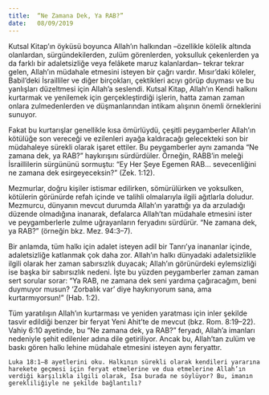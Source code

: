 ```yaml
---
title:  “Ne Zamana Dek, Ya RAB?”
date:   08/09/2019
---
```


Kutsal Kitap’ın öyküsü boyunca Allah’ın halkından –özellikle kölelik altında olanlardan, sürgündekilerden, zulüm görenlerden, yoksulluk çekenlerden ya da farklı bir adaletsizliğe veya felâkete maruz kalanlardan– tekrar tekrar gelen, Allah’ın müdahale etmesini isteyen bir çağrı vardır. Mısır’daki köleler, Babil’deki İsrailliler ve diğer birçokları, çektikleri acıyı görüp duyması ve bu yanlışları düzeltmesi için Allah’a seslendi. Kutsal Kitap, Allah’ın Kendi halkını kurtarmak ve yenilemek için gerçekleştirdiği işlerin, hatta zaman zaman onlara zulmedenlerden ve düşmanlarından intikam alışının önemli örneklerini sunuyor.

Fakat bu kurtarışlar genellikle kısa ömürlüydü, çeşitli peygamberler Allah’ın kötülüğe son vereceği ve ezilenleri ayağa kaldıracağı gelecekteki son bir müdahaleye sürekli olarak işaret ettiler. Bu peygamberler aynı zamanda “Ne zamana dek, ya RAB?” haykırışını sürdürdüler. Örneğin, RABB’in meleği İsraillilerin sürgününü sormuştu: “Ey Her Şeye Egemen RAB... sevecenliğini ne zamana dek esirgeyeceksin?” (Zek. 1:12).

Mezmurlar, doğru kişiler istismar edilirken, sömürülürken ve yoksulken, kötülerin görünürde refah içinde ve talihli olmalarıyla ilgili ağıtlarla doludur. Mezmurcu, dünyanın mevcut durumda Allah’ın yarattığı ya da arzuladığı düzende olmadığına inanarak, defalarca Allah’tan müdahale etmesini ister ve peygamberlerle zulme uğrayanların feryadını sürdürür. “Ne zamana dek, ya RAB?” (örneğin bkz. Mez. 94:3–7).

Bir anlamda, tüm halkı için adalet isteyen adil bir Tanrı’ya inananlar içinde, adaletsizliğe katlanmak çok daha zor. Allah’ın halkı dünyadaki adaletsizlikle ilgili olarak her zaman sabırsızlık duyacak; Allah’ın görünürdeki eylemsizliği ise başka bir sabırsızlık nedeni. İşte bu yüzden peygamberler zaman zaman sert sorular sorar: “Ya RAB, ne zamana dek seni yardıma çağıracağım, beni duymuyor musun? ‘Zorbalık var’ diye haykırıyorum sana, ama kurtarmıyorsun!” (Hab. 1:2).

Tüm yaratılışın Allah’ın kurtarması ve yeniden yaratması için inler şekilde tasvir edildiği benzer bir feryat Yeni Ahit’te de mevcut (bkz. Rom. 8:19–22). Vahiy 6:10 ayetinde, bu “Ne zamana dek, ya RAB?” feryadı, Allah’a imanları nedeniyle şehit edilenler adına dile getiriliyor. Ancak bu, Allah’tan zulüm ve baskı gören halkı lehine müdahale etmesini isteyen aynı feryattır.

`Luka 18:1–8 ayetlerini oku. Halkının sürekli olarak kendileri yararına harekete geçmesi için feryat etmelerine ve dua etmelerine Allah’ın verdiği karşılıkla ilgili olarak, İsa burada ne söylüyor? Bu, imanın gerekliliğiyle ne şekilde bağlantılı?`